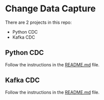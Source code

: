 # Change Data Capture

There are 2 projects in this repo:

- Python CDC
- Kafka CDC

## Python CDC

Follow the instructions in the [README.md](./python_CDC/README.md) file.

## Kafka CDC

Follow the instructions in the [README.md](./kafka_CDC/README.md) file.

